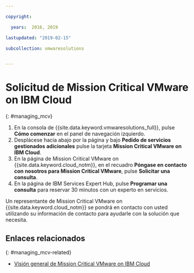 ```yaml
---

copyright:

  years:  2016, 2019

lastupdated: "2019-02-15"

subcollection: vmwaresolutions


---
```


# Solicitud de Mission Critical VMware on IBM Cloud
{: #managing_mcv}

1. En la consola de {{site.data.keyword.vmwaresolutions_full}}, pulse **Cómo comenzar** en el panel de navegación izquierdo.
2. Desplácese hacia abajo por la página y bajo **Pedido de servicios gestionados adicionales** pulse la tarjeta **Mission Critical VMware on IBM Cloud**.
3. En la página de Mission Critical VMware on {{site.data.keyword.cloud_notm}}, en el recuadro **Póngase en contacto con nosotros para Mission Critical VMware**, pulse **Solicitar una consulta**.
4. En la página de IBM Services Expert Hub, pulse **Programar una consulta** para reservar 30 minutos con un experto en servicios.

Un representante de Mission Critical VMware on {{site.data.keyword.cloud_notm}} se pondrá en contacto con usted utilizando su información de contacto para ayudarle con la solución que necesita.

## Enlaces relacionados
{: #managing_mcv-related}

* [Visión general de Mission Critical VMware on IBM Cloud](/docs/services/vmwaresolutions/services?topic=vmware-solutions-mcv_overview)
